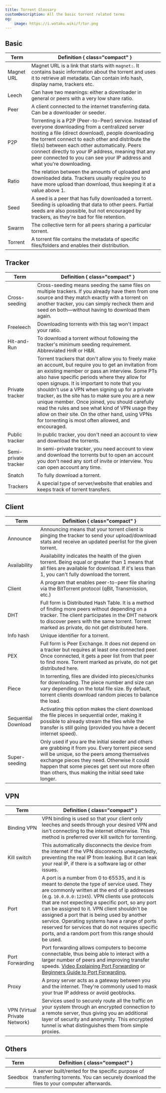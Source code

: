 ```yaml
---
title: Torrent Glossary
customDescription: All the basic torrent related terms
og:
    image: https://i.wotaku.wiki/f/tor.png
---
```



<GradientCard title="Torrent Glossary" description="All the basic torrent related terms" theme="turquoise" variant="thin"/>

## Basic

| Term             | Definition  { class="compact" }     |
|------------------|----------------------|
| Magnet URL | Magnet URL is a link that starts with `magnet:`. It contains basic information about the torrent and uses it to retrieve all metadata. Can contain info hash, display name, trackers etc. |
| Leech  | Can have two meanings: either a downloader in general or peers with a very low share ratio.  |
| Peer  | A client connected to the internet transferring data. Can be a downloader or seeder.   |
| P2P | Torrenting is a P2P (Peer-to-Peer) service. Instead of everyone downloading from a centralized server hosting a file (direct download), people downloading the torrent connect to each other and distribute the file(s) between each other automatically. Peers connect directly to your IP address, meaning that any peer connected to you can see your IP address and what you're downloading. |
| Ratio  | The relation between the amounts of uploaded and downloaded data. Trackers usually require you to have more upload than download, thus keeping it at a value above 1. |
| Seed   | A seed is a peer that has fully downloaded a torrent. Seeding is uploading that data to other peers. Partial seeds are also possible, but not encouraged by trackers, as they're bad for file retention. | 
| Swarm            | The collective term for all peers sharing a particular torrent.        |
| Torrent          | A torrent file contains the metadata of specific files/folders and enables their distribution.   |

## Tracker

| Term             | Definition  { class="compact" }     |
|------------------|----------------------|
| Cross-seeding | Cross-seeding means seeding the same files on multiple trackers. If you already have them from one source and they match exactly with a torrent on another tracker, you can simply recheck them and seed on both—without having to download them again. |
| Freeleech        | Downloading torrents with this tag won't impact your ratio.  |
| Hit-and-Run      | To download a torrent without following the tracker's minimum seeding requirement. Abbreviated HnR or H&R. |
| Private tracker | Torrent trackers that don't allow you to freely make an account, but require you to get an invitation from an existing member or pass an interview. Some PTs also have specific periods where they allow for open signups. It is important to note that you shouldn't use a VPN when signing up for a private tracker, as the site has to make sure you are a new unique member. Once joined, you should carefully read the rules and see what kind of VPN usage they allow on their site. On the other hand, using VPNs for torrenting is most often allowed, and encouraged. |
| Public tracker | In public tracker, you don't need an account to view and download the torrents. |
| Semi-private tracker | In semi-private tracker, you need account to view and download the torrents but to open an account you don't need any sort of invite or interview. You can open account any time. |
| Snatch           | To fully download a torrent.     |
| Trackers         | A special type of server/website that enables and keeps track of torrent transfers. |

## Client
| Term             | Definition  { class="compact" }     |
|------------------|----------------------|
| Announce | Announcing means that your torrent client is pinging the tracker to send your upload/download stats and receive an updated peerlist for the given torrent. |
| Availability | Availability indicates the health of the given torrent. Being equal or greater than 1 means that all files are available for download. If it's less than 1, you can't fully download the torrent. |
| Client           | A program that enables peer-to-peer file sharing via the BitTorrent protocol (qBit, Transmission, etc.) |
| DHT | Full form is Distributed Hash Table. It is a method of finding more peers without depending on a tracker. The client participates in the DHT network to discover peers with the same torrent. Torrent marked as private, do not get distributed here. |
| Info hash | Unique identifier for a torrent. |
| PEX | Full form is Peer Exchange. It does not depend on a tracker but requires at least one connected peer. Once connected, it gets a peer list from that peer to find more. Torrent marked as private, do not get distributed here. |
| Piece | In torrenting, files are divided into pieces/chunks for downloading. The piece number and size can vary depending on the total file size. By default, torrent clients download random pieces to balance the load. |
| Sequential Download  | Activating this option makes the client download the file pieces in sequential order, making it possible to already stream the files while the transfer is still going (provided you have a decent internet speed). |
| Super-seeding | Only used if you are the initial seeder and others are grabbing it from you. Every torrent piece send will be unique, so the peers among themselves exchange pieces they need. Otherwise it could happen that some pieces get sent out more often than others, thus making the initial seed take longer. |

## VPN

| Term             | Definition  { class="compact" }     |
|------------------|----------------------|
| Binding VPN | VPN binding is used so that your client only leeches and seeds through your desired VPN and isn't connecting to the internet otherwise. This method is preferred over kill switch for torrenting. |
| Kill switch | This automatically disconnects the device from the internet if the VPN disconnects unexpectedly, preventing the real IP from leaking. But it can leak your real IP, if there is a software lag or other issues. |
| Port | A port is a number from 0 to 65535, and it is meant to denote the type of service used. They are commonly written at the end of ip addresses (e.g. `10.0.0.0:12345`). VPN clients use protocols that are not expecting a specific port, so any port can be assigned to it. VPN client shouldn't be assigned a port that is being used by another service. Operating systems have a range of ports reserved for services that do not requires specific ports, and a random port from this range should be used. |
| Port Forwarding      | Port forwarding allows computers to become connectable, thus being able to interact with a larger number of peers and improving transfer speeds. [Video Explaining Port Forwarding](https://www.youtube.com/watch?v=2G1ueMDgwxw) or [Beginners Guide to Port Forwarding.](https://learn.g2.com/port-forwarding) |
| Proxy     | A proxy server acts as a gateway between you and the internet. They're commonly used to mask your true IP address or avoid geoblocks. |
| VPN (Virtual Private Network) | Services used to securely route all the traffic on your system through an encrypted connection to a remote server, thus giving you an additional layer of security and anonymity. This encrypted tunnel is what distinguishes them from simple proxies. |

## Others

| Term             | Definition  { class="compact" }     |
|------------------|----------------------|
| Seedbox          | A server built/rented for the specific purpose of transferring torrents. You can securely download the files to your computer afterwards.  |